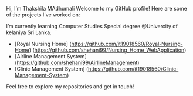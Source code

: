 Hi, I’m Thakshila MAdhumali
Welcome to my GitHub profile! Here are some of the projects I've worked on:



I’m currently learning Computer Studies Special degree @Univercity of kelaniya Sri Lanka.
- [Royal Nursing Home] (https://github.com/it19018560/Royal-Nursing-Home) (https://github.com/shehani99/Nursing_Home_WebApplication)
- [Airline Management System]  (https://github.com/shehani99/AirlineManagement)
- [Clinic Management System]  (https://github.com/it19018560/Clinic-Management-System)

Feel free to explore my repositories and get in touch!


